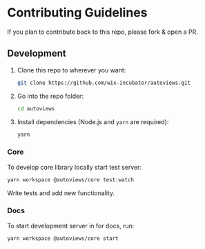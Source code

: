 # Contributing Guidelines

If you plan to contribute back to this repo, please fork & open a PR.

## Development

1. Clone this repo to wherever you want:
   ```sh
   git clone https://github.com/wix-incubator/autoviews.git
   ```
2. Go into the repo folder:
   ```sh
   cd autoviews
   ```
3. Install dependencies (Node.js and `yarn` are required):
   ```sh
   yarn
   ```

### Core

To develop core library locally start test server:

```sh
yarn workspace @autoviews/core test:watch
```

Write tests and add new functionality.

### Docs

To start development server in for docs, run:

```sh
yarn workspace @autoviews/core start
```
